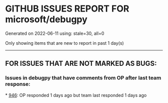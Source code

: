 
# GITHUB ISSUES REPORT FOR microsoft/debugpy


Generated on 2022-06-11 using: stale=30, all=0


Only showing items that are new to report in past 1 day(s)


---

## FOR ISSUES THAT ARE NOT MARKED AS BUGS:


### Issues in debugpy that have comments from OP after last team response:


\* [946](https://github.com/microsoft/debugpy/issues/946 "In conda environment, breakpoints in pytest cannot be hit."): OP responded 1 days ago but team last responded 1 days ago
